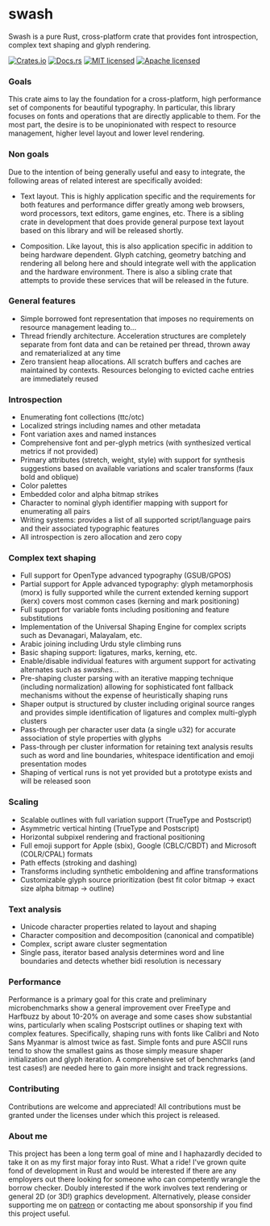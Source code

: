 # swash

Swash is a pure Rust, cross-platform crate that provides font introspection,
complex text shaping and glyph rendering.

[![Crates.io][crates-badge]][crates-url]
[![Docs.rs][docs-badge]][docs-url]
[![MIT licensed][mit-badge]][mit-url]
[![Apache licensed][apache-badge]][apache-url]

[crates-badge]: https://img.shields.io/crates/v/swash.svg
[crates-url]: https://crates.io/crates/swash
[docs-badge]: https://docs.rs/swash/badge.svg
[docs-url]: https://docs.rs/swash
[mit-badge]: https://img.shields.io/badge/license-MIT-blue.svg
[mit-url]: LICENSE-MIT
[apache-badge]: https://img.shields.io/badge/license-Apache--2.0-blue.svg
[apache-url]: LICENSE-APACHE

### Goals

This crate aims to lay the foundation for a cross-platform, high performance set
of components for beautiful typography. In particular, this library focuses on
fonts and operations that are directly applicable to them. For the most part, the
desire is to be unopinionated with respect to resource management, higher level
layout and lower level rendering.

### Non goals

Due to the intention of being generally useful and easy to integrate, the following
areas of related interest are specifically avoided:

- Text layout. This is highly application specific and the requirements for both
    features and performance differ greatly among web browsers, word processors,
    text editors, game engines, etc. There is a sibling crate in development that
    does provide general purpose text layout based on this library and will be
    released shortly.

- Composition. Like layout, this is also application specific in addition to being
    hardware dependent. Glyph catching, geometry batching and rendering all belong
    here and should integrate well with the application and the hardware environment.
    There is also a sibling crate that attempts to provide these services that will
    be released in the future.

### General features

- Simple borrowed font representation that imposes no requirements on resource
    management leading to...
- Thread friendly architecture. Acceleration structures are completely separate from
    font data and can be retained per thread, thrown away and rematerialized at any
    time
- Zero transient heap allocations. All scratch buffers and caches are maintained by
    contexts. Resources belonging to evicted cache entries are immediately reused

### Introspection

- Enumerating font collections (ttc/otc)
- Localized strings including names and other metadata
- Font variation axes and named instances
- Comprehensive font and per-glyph metrics (with synthesized vertical metrics if not provided)
- Primary attributes (stretch, weight, style) with support for synthesis suggestions
    based on available variations and scaler transforms (faux bold and oblique)
- Color palettes
- Embedded color and alpha bitmap strikes
- Character to nominal glyph identifier mapping with support for enumerating all pairs
- Writing systems: provides a list of all supported script/language pairs
    and their associated typographic features
- All introspection is zero allocation and zero copy

### Complex text shaping

- Full support for OpenType advanced typography (GSUB/GPOS)
- Partial support for Apple advanced typography: glyph metamorphosis (morx) is fully
    supported while the current extended kerning support (kerx) covers most common
    cases (kerning and mark positioning)
- Full support for variable fonts including positioning and feature substitutions
- Implementation of the Universal Shaping Engine for complex scripts such as Devanagari, Malayalam, etc.
- Arabic joining including Urdu style climbing runs
- Basic shaping support: ligatures, marks, kerning, etc.
- Enable/disable individual features with argument support for activating alternates
    such as _swashes_...
- Pre-shaping cluster parsing with an iterative mapping technique (including normalization) allowing for
    sophisticated font fallback mechanisms without the expense of heuristically shaping runs
- Shaper output is structured by cluster including original source ranges and provides simple
    identification of ligatures and complex multi-glyph clusters
- Pass-through per character user data (a single u32) for accurate association of style
    properties with glyphs
- Pass-through per cluster information for retaining text analysis results such as word
    and line boundaries, whitespace identification and emoji presentation modes
- Shaping of vertical runs is not yet provided but a prototype exists and will be released soon

### Scaling

- Scalable outlines with full variation support (TrueType and Postscript)
- Asymmetric vertical hinting (TrueType and Postscript)
- Horizontal subpixel rendering and fractional positioning
- Full emoji support for Apple (sbix), Google (CBLC/CBDT) and Microsoft (COLR/CPAL)
    formats
- Path effects (stroking and dashing)
- Transforms including synthetic emboldening and affine transformations
- Customizable glyph source prioritization (best fit color bitmap -> exact size alpha bitmap -> outline)

### Text analysis

- Unicode character properties related to layout and shaping
- Character composition and decomposition (canonical and compatible)
- Complex, script aware cluster segmentation
- Single pass, iterator based analysis determines word and line boundaries
    and detects whether bidi resolution is necessary

### Performance

Performance is a primary goal for this crate and preliminary microbenchmarks show a general
improvement over FreeType and Harfbuzz by about 10-20% on average and some cases show
substantial wins, particularly when scaling Postscript outlines or shaping text with complex
features. Specifically, shaping runs with fonts like Calibri and Noto Sans Myanmar is almost
twice as fast. Simple fonts and pure ASCII runs tend to show the smallest gains as those 
simply measure shaper initialization and glyph iteration. A comprehensive set of benchmarks
(and test cases!) are needed here to gain more insight and track regressions.

### Contributing

Contributions are welcome and appreciated! All contributions must be granted under the
licenses under which this project is released.

### About me

This project has been a long term goal of mine and I haphazardly decided to take it on as my
first major foray into Rust. What a ride! I've grown quite fond of development in Rust and
would be interested if there are any employers out there looking for someone who can
competently wrangle the borrow checker. Doubly interested if the work involves text rendering
or general 2D (or 3D!) graphics development. Alternatively, please consider supporting me
on [patreon](https://patreon.com/dfrg) or contacting me about sponsorship if you find this
project useful. 

